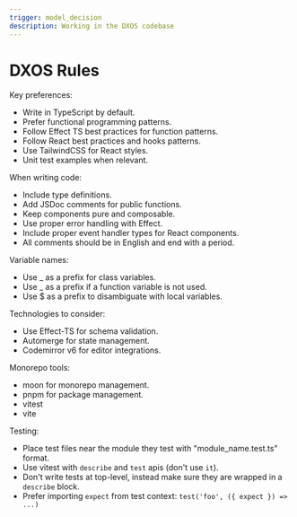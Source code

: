 ```yaml
---
trigger: model_decision
description: Working in the DXOS codebase
---
```


# DXOS Rules

Key preferences:

- Write in TypeScript by default.
- Prefer functional programming patterns.
- Follow Effect TS best practices for function patterns.
- Follow React best practices and hooks patterns.
- Use TailwindCSS for React styles.
- Unit test examples when relevant.

When writing code:

- Include type definitions.
- Add JSDoc comments for public functions.
- Keep components pure and composable.
- Use proper error handling with Effect.
- Include proper event handler types for React components.
- All comments should be in English and end with a period.

Variable names:

- Use \_ as a prefix for class variables.
- Use \_ as a prefix if a function variable is not used.
- Use \$ as a prefix to disambiguate with local variables.

Technologies to consider:

- Use Effect-TS for schema validation.
- Automerge for state management.
- Codemirror v6 for editor integrations.

Monorepo tools:

- moon for monorepo management.
- pnpm for package management.
- vitest
- vite

Testing:

- Place test files near the module they test with "module_name.test.ts" format.
- Use vitest with `describe` and `test` apis (don't use `it`).
- Don't write tests at top-level, instead make sure they are wrapped in a `describe` block.
- Prefer importing `expect` from test context: `test('foo', ({ expect }) => ...)`
